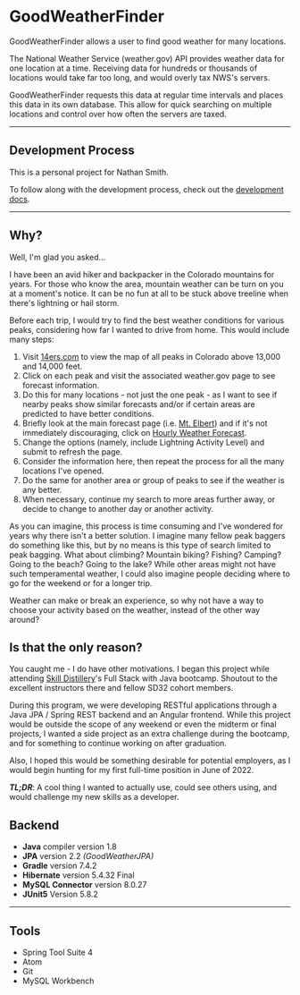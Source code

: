 # GoodWeatherFinder

GoodWeatherFinder allows a user to find good weather for many locations.

The National Weather Service (weather.gov) API provides weather data for one location at a time. Receiving data for hundreds or thousands of locations would take far too long, and would overly tax NWS's servers.

GoodWeatherFinder requests this data at regular time intervals and places this data in its own database. This allow for quick searching on multiple locations and control over how often the servers are taxed.

<hr>

## Development Process

This is a personal project for Nathan Smith.

To follow along with the development process, check out the [development docs](docs/development).

<hr>

## Why?

Well, I'm glad you asked...

I have been an avid hiker and backpacker in the Colorado mountains for years.  For those who know the area, mountain weather can be turn on you at a moment's notice. It can be no fun at all to be stuck above treeline when there's lightning or hail storm.

Before each trip, I would try to find the best weather conditions for various peaks, considering how far I wanted to drive from home.  This would include many steps:
1. Visit [14ers.com](http://www.14ers.com) to view the map of all peaks in Colorado above 13,000 and 14,000 feet.
2. Click on each peak and visit the associated weather.gov page to see forecast information.
3. Do this for many locations - not just the one peak - as I want to see if nearby peaks show similar forecasts and/or if certain areas are predicted to have better conditions.
4. Briefly look at the main forecast page (i.e. [Mt. Elbert](https://forecast.weather.gov/MapClick.php?lat=39.117770000000064&lon=-106.44529999999997#)) and if it's not immediately discouraging, click on [Hourly Weather Forecast](https://forecast.weather.gov/MapClick.php?lat=39.1178&lon=-106.4453&unit=0&lg=english&FcstType=graphical).
5. Change the options (namely, include Lightning Activity Level) and submit to refresh the page.
6. Consider the information here, then repeat the process for all the many locations I've opened.
7. Do the same for another area or group of peaks to see if the weather is any better.
8. When necessary, continue my search to more areas further away, or decide to change to another day or another activity.

As you can imagine, this process is time consuming and I've wondered for years why there isn't a better solution.  I imagine many fellow peak baggers do something like this, but by no means is this type of search limited to peak bagging. What about climbing? Mountain biking? Fishing? Camping? Going to the beach? Going to the lake? While other areas might not have such temperamental weather, I could also imagine people deciding where to go for the weekend or for a longer trip.

Weather can make or break an experience, so why not have a way to choose your activity based on the weather, instead of the other way around?

## Is that the only reason?

You caught me - I do have other motivations. I began this project while attending [Skill Distillery](https://skilldistillery.com)'s Full Stack with Java bootcamp.  Shoutout to the excellent instructors there and fellow SD32 cohort members.

During this program, we were developing RESTful applications through a Java JPA / Spring REST backend and an Angular frontend. While this project would be outside the scope of any weekend or even the midterm or final projects, I wanted a side project as an extra challenge during the bootcamp, and for something to continue working on after graduation. 

Also, I hoped this would be something desirable for potential employers, as I would begin hunting for my first full-time position in June of 2022.

***TL;DR***: A cool thing I wanted to actually use, could see others using, and would challenge my new skills as a developer.

## Backend
- **Java** compiler version 1.8
- **JPA** version 2.2 *(GoodWeatherJPA)*
- **Gradle** version 7.4.2
- **Hibernate** version 5.4.32 Final
- **MySQL Connector** version 8.0.27
- **JUnit5** Version 5.8.2

<hr>

## Tools
- Spring Tool Suite 4
- Atom
- Git
- MySQL Workbench
